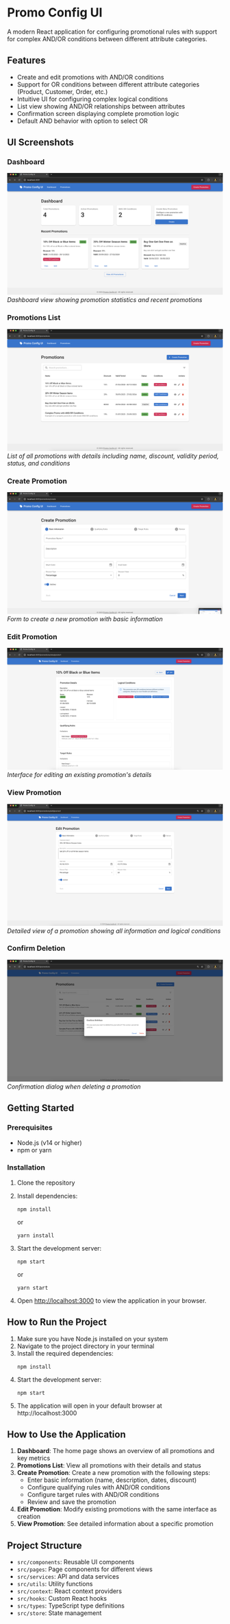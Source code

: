 # Promo Config UI

A modern React application for configuring promotional rules with support for complex AND/OR conditions between different attribute categories.

## Features

- Create and edit promotions with AND/OR conditions
- Support for OR conditions between different attribute categories (Product, Customer, Order, etc.)
- Intuitive UI for configuring complex logical conditions
- List view showing AND/OR relationships between attributes
- Confirmation screen displaying complete promotion logic
- Default AND behavior with option to select OR

## UI Screenshots

### Dashboard
![Dashboard](UI/1.png)
*Dashboard view showing promotion statistics and recent promotions*

### Promotions List
![Promotions List](UI/2.png)
*List of all promotions with details including name, discount, validity period, status, and conditions*

### Create Promotion
![Create Promotion](UI/3.png)
*Form to create a new promotion with basic information*

### Edit Promotion
![Edit Promotion](UI/4.png)
*Interface for editing an existing promotion's details*

### View Promotion
![View Promotion](UI/5.png)
*Detailed view of a promotion showing all information and logical conditions*

### Confirm Deletion
![Confirm Deletion](UI/6.png)
*Confirmation dialog when deleting a promotion*

## Getting Started

### Prerequisites

- Node.js (v14 or higher)
- npm or yarn

### Installation

1. Clone the repository
2. Install dependencies:
   ```
   npm install
   ```
   or
   ```
   yarn install
   ```

3. Start the development server:
   ```
   npm start
   ```
   or
   ```
   yarn start
   ```

4. Open [http://localhost:3000](http://localhost:3000) to view the application in your browser.

## How to Run the Project

1. Make sure you have Node.js installed on your system
2. Navigate to the project directory in your terminal
3. Install the required dependencies:
   ```
   npm install
   ```
4. Start the development server:
   ```
   npm start
   ```
5. The application will open in your default browser at http://localhost:3000

## How to Use the Application

1. **Dashboard**: The home page shows an overview of all promotions and key metrics
2. **Promotions List**: View all promotions with their details and status
3. **Create Promotion**: Create a new promotion with the following steps:
   - Enter basic information (name, description, dates, discount)
   - Configure qualifying rules with AND/OR conditions
   - Configure target rules with AND/OR conditions
   - Review and save the promotion
4. **Edit Promotion**: Modify existing promotions with the same interface as creation
5. **View Promotion**: See detailed information about a specific promotion

## Project Structure

- `src/components`: Reusable UI components
- `src/pages`: Page components for different views
- `src/services`: API and data services
- `src/utils`: Utility functions
- `src/context`: React context providers
- `src/hooks`: Custom React hooks
- `src/types`: TypeScript type definitions
- `src/store`: State management

